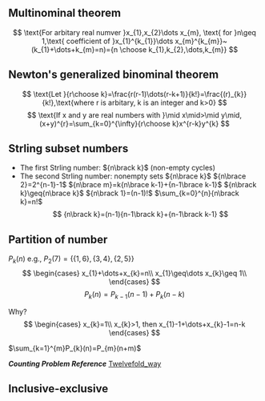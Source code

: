 ## Multinominal theorem
$$
	\text{For arbitary real numver }x_{1},x_{2}\dots x_{m}, \text{ for }n\geq 1,\text{ coefficient of }x_{1}^{k_{1}}\dots x_{m}^{k_{m}}~(k_{1}+\dots+k_{m}=n)={n \choose k_{1},k_{2},\dots,k_{m}}
$$

## Newton's generalized binominal theorem
$$
\text{Let }{r\choose k}=\frac{r(r-1)\dots(r-k+1)}{k!}=\frac{(r)_{k}}{k!},\text{where r is arbitary, k is an integer and k>0}
$$
$$
\text{If x and y are real numbers with }\mid x\mid>\mid y\mid,
(x+y)^{r}=\sum_{k=0}^{\infty}{r\choose k}x^{r-k}y^{k}
$$


## Strling subset numbers
- The first Strling number: ${n\brack k}$ (non-empty cycles)
- The second Strling number: nonempty sets  ${n\brace k}$ ${n\brace 2}=2^{n-1}-1$ ${n\brace m}=k{n\brace k-1}+{n-1\brace k-1}$
${n\brack k}\geq{n\brace k}$
${n\brack 1}=(n-1)!$
$\sum_{k=0}^{n}{n\brack k}=n!$
$$
{n\brack k}=(n-1){n-1\brack k}+{n-1\brack k-1}
$$
## Partition of number
$P_{k}(n)$
e.g., $P_{2}(7)=\{\{1,6\},\{3,4\},\{2,5\}\}$
$$
\begin{cases}
 x_{1}+\dots+x_{k}=n\\
 x_{1}\geq\dots x_{k}\geq 1\\
\end{cases}
$$
$$
P_{k}(n)=P_{k-1}(n-1)+P_{k}(n-k)
$$

Why?
$$
\begin{cases}  
 x_{k}=1\\
x_{k}>1, then x_{1}-1+\dots+x_{k}-1=n-k
\end{cases}
$$

$\sum_{k=1}^{m}P_{k}(n)=P_{m}(n+m)$

**_Counting Problem Reference_** [Twelvefold_way](en.wikipedia.org/wiki/Twelvefold_way)

## Inclusive-exclusive


